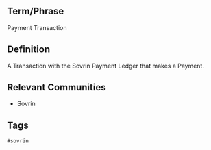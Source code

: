 ## Term/Phrase
Payment Transaction

## Definition
A Transaction with the Sovrin Payment Ledger that makes a Payment.

## Relevant Communities
* Sovrin

## Tags
```
#sovrin
```
